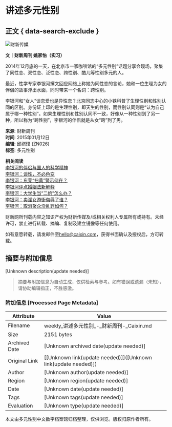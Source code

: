 # 讲述多元性别

## 正文 { data-search-exclude }


![财新传媒](//file.caixin.com/file/weixin/cx_logo.jpg)

**文｜财新周刊 姚家怡（实习）**

2014年12月底的一天，在北京市一家咖啡馆的“多元性别”话题分享会现场，聚集了同性恋、双性恋、泛性恋、跨性别、酷儿等性别多元的人。

最近，性学专家李银河撰文回应网络上称她为同性恋的言论，她和一位生理为女的伴侣的故事浮出水面，同时带来一个名词：跨性别。

李银河和“女人”谈恋爱也是异性恋？北京同志中心的小铁科普了生理性别和性别认同的区别。身份证上印的是生理性别，即天生的性别，而性别认同则是“认为自己属于哪一种性别”。如果生理性别和性别认同不一致，好像从一种性别到了另一种，所以称为“跨性别”，李银河的伴侣就是从女“跨”到了男。

**来源**: 财新周刊  
**时间**: 2015年01月12日  
**编辑**: 邱祺璞 (ZN026)  
**标签**: 多元性别 

**相关阅读**  
[李银河的伴侣与国人的科学精神](https://opinion.caixin.com/m/2014-12-24/100767373.html)  
[李银河：谈性，不必色变](https://video.caixin.com/m/2014-06-16/100691165.html)  
[李银河：东莞“扫黄”警示何在？](https://opinion.caixin.com/m/2014-02-10/100636903.html)  
[李银河评点婚姻法新解释](https://video.caixin.com/m/2011-08-31/100296629.html)  
[李银河：大学生当“二奶”怎么办？](https://opinion.caixin.com/m/2010-08-19/100189658.html)  
[李银河：卖淫女游街侮辱了谁？](https://opinion.caixin.com/m/2010-07-26/100189644.html)  
[李银河：取消聚众淫乱罪如何？](https://opinion.caixin.com/m/2010-05-21/100189601.html) 

财新网所刊载内容之知识产权为财新传媒及/或相关权利人专属所有或持有。未经许可，禁止进行转载、摘编、复制及建立镜像等任何使用。

如有意愿转载，请发邮件至[hello@caixin.com](mailto:hello@caixin.com)，获得书面确认及授权后，方可转载。
<!-- tcd_original_link https://weekly.caixin.com/m/2015-01-09/100772666.html -->


## 摘要与附加信息

<!-- tcd_abstract -->
[Unknown description(update needed)]
<!-- tcd_abstract_end -->

> 摘要与附加信息为自动生成，仅供检索与参考。如有错误或遗漏（未知），请协助编辑指正，不胜感激。

### 附加信息 [Processed Page Metadata]

| Attribute       | Value                                  |
|-----------------|----------------------------------------|
| Filename        | weekly_讲述多元性别_-_财新周刊-_Caixin.md                             |
| Size            | 2151 bytes                           |
| Archived Date   | [Unknown archived date(update needed)]                             |
| Original Link   | [[Unknown link(update needed)]]([Unknown link(update needed)])                       |
| Author          | [Unknown author(update needed)]                               |
| Region          | [Unknown region(update needed)]                               |
| Date            | [Unknown date(update needed)]                                 |
| Tags            | [Unknown tags(update needed)]                                 |
| Evaluation            | [Unknown type(update needed)]                                 |
<!-- tcd_table_end -->

本文由多元性别中文数字档案馆归档整理，仅供浏览。版权归原作者所有。
